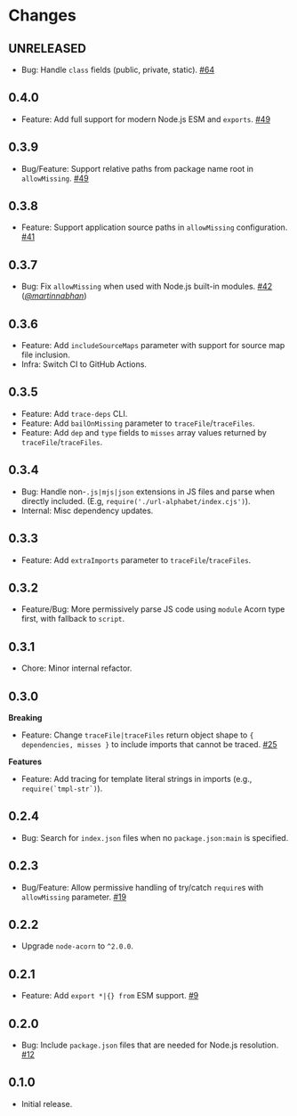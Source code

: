 Changes
=======

## UNRELEASED

* Bug: Handle `class` fields (public, private, static).
  [#64](https://github.com/FormidableLabs/trace-deps/issues/64)

## 0.4.0

* Feature: Add full support for modern Node.js ESM and `exports`.
  [#49](https://github.com/FormidableLabs/trace-deps/issues/51)

## 0.3.9

* Bug/Feature: Support relative paths from package name root in `allowMissing`.
  [#49](https://github.com/FormidableLabs/trace-deps/issues/49)

## 0.3.8

* Feature: Support application source paths in `allowMissing` configuration.
  [#41](https://github.com/FormidableLabs/trace-deps/issues/41)

## 0.3.7

* Bug: Fix `allowMissing` when used with Node.js built-in modules.
  [#42](https://github.com/FormidableLabs/trace-deps/issues/42) (*[@martinnabhan][]*)

## 0.3.6

* Feature: Add `includeSourceMaps` parameter with support for source map file inclusion.
* Infra: Switch CI to GitHub Actions.

## 0.3.5

* Feature: Add `trace-deps` CLI.
* Feature: Add `bailOnMissing` parameter to `traceFile`/`traceFiles`.
* Feature: Add `dep` and `type` fields to `misses` array values returned by `traceFile`/`traceFiles`.

## 0.3.4

* Bug: Handle non-`.js|mjs|json` extensions in JS files and parse when directly included. (E.g, `require('./url-alphabet/index.cjs')`).
* Internal: Misc dependency updates.

## 0.3.3

* Feature: Add `extraImports` parameter to `traceFile`/`traceFiles`.

## 0.3.2

* Feature/Bug: More permissively parse JS code using `module` Acorn type first, with fallback to `script`.

## 0.3.1

* Chore: Minor internal refactor.

## 0.3.0

**Breaking**

* Feature: Change `traceFile|traceFiles` return object shape to `{ dependencies, misses }` to include imports that cannot be traced.
  [#25](https://github.com/FormidableLabs/trace-deps/issues/25)

**Features**

* Feature: Add tracing for template literal strings in imports (e.g., ``require(`tmpl-str`)``).

## 0.2.4

* Bug: Search for `index.json` files when no `package.json:main` is specified.

## 0.2.3

* Bug/Feature: Allow permissive handling of try/catch `require`s with `allowMissing` parameter.
  [#19](https://github.com/FormidableLabs/trace-deps/issues/19)

## 0.2.2

* Upgrade `node-acorn` to `^2.0.0`.

## 0.2.1

* Feature: Add `export *|{} from` ESM support.
  [#9](https://github.com/FormidableLabs/trace-deps/issues/9)

## 0.2.0

* Bug: Include `package.json` files that are needed for Node.js resolution.
  [#12](https://github.com/FormidableLabs/trace-deps/issues/12)

## 0.1.0

* Initial release.

[@martinnabhan]: https://github.com/martinnabhan
